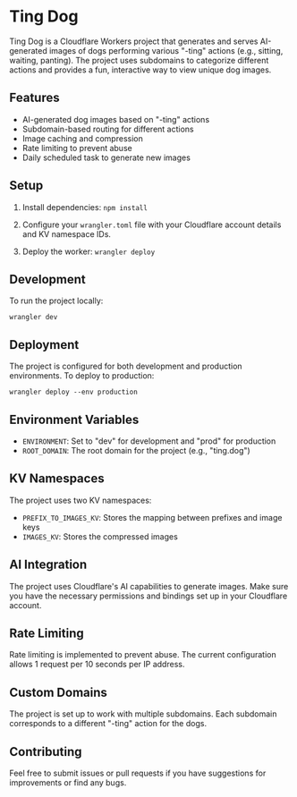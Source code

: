 # Ting Dog

Ting Dog is a Cloudflare Workers project that generates and serves AI-generated images of dogs performing various "-ting" actions (e.g., sitting, waiting, panting). The project uses subdomains to categorize different actions and provides a fun, interactive way to view unique dog images.

## Features

- AI-generated dog images based on "-ting" actions
- Subdomain-based routing for different actions
- Image caching and compression
- Rate limiting to prevent abuse
- Daily scheduled task to generate new images

## Setup

1. Install dependencies:
   `npm install`

2. Configure your `wrangler.toml` file with your Cloudflare account details and KV namespace IDs.

3. Deploy the worker:
   `wrangler deploy`

## Development

To run the project locally:

`wrangler dev`

## Deployment

The project is configured for both development and production environments. To deploy to production:

`wrangler deploy --env production`

## Environment Variables

- `ENVIRONMENT`: Set to "dev" for development and "prod" for production
- `ROOT_DOMAIN`: The root domain for the project (e.g., "ting.dog")

## KV Namespaces

The project uses two KV namespaces:

- `PREFIX_TO_IMAGES_KV`: Stores the mapping between prefixes and image keys
- `IMAGES_KV`: Stores the compressed images

## AI Integration

The project uses Cloudflare's AI capabilities to generate images. Make sure you have the necessary permissions and bindings set up in your Cloudflare account.

## Rate Limiting

Rate limiting is implemented to prevent abuse. The current configuration allows 1 request per 10 seconds per IP address.

## Custom Domains

The project is set up to work with multiple subdomains. Each subdomain corresponds to a different "-ting" action for the dogs.

## Contributing

Feel free to submit issues or pull requests if you have suggestions for improvements or find any bugs.
